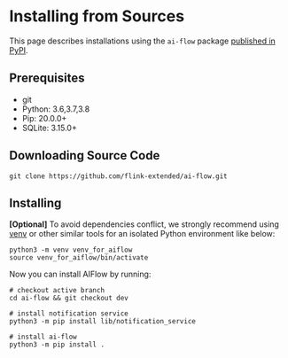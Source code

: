 # Installing from Sources

This page describes installations using the `ai-flow` package [published in PyPI](https://pypi.org/project/ai-flow/).

## Prerequisites

* git
* Python: 3.6,3.7,3.8
* Pip: 20.0.0+
* SQLite: 3.15.0+

## Downloading Source Code
```shell script
git clone https://github.com/flink-extended/ai-flow.git
```

## Installing

**[Optional]** To avoid dependencies conflict, we strongly recommend using [venv](https://docs.python.org/3.7/library/venv.html) or other similar tools for an isolated Python environment like below:

```shell
python3 -m venv venv_for_aiflow
source venv_for_aiflow/bin/activate
```

Now you can install AIFlow by running:
```shell script
# checkout active branch
cd ai-flow && git checkout dev

# install notification service
python3 -m pip install lib/notification_service

# install ai-flow
python3 -m pip install .
```
